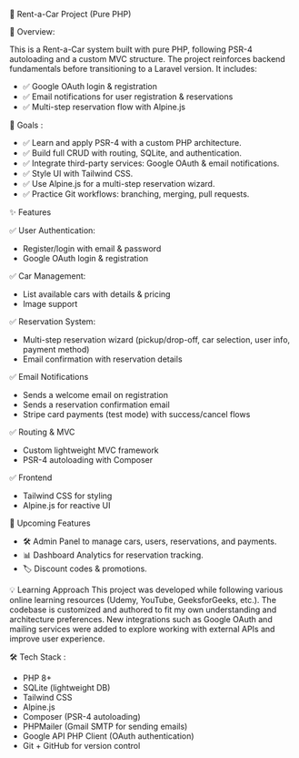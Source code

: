 🚗 Rent-a-Car Project (Pure PHP)

📌 Overview:

This is a Rent-a-Car system built with pure PHP, following PSR-4 autoloading and a custom MVC structure.
The project reinforces backend fundamentals before transitioning to a Laravel version.
It includes:
- ✅ Google OAuth login & registration
- ✅ Email notifications for user registration & reservations
- ✅ Multi-step reservation flow with Alpine.js

🎯 Goals :
- ✅ Learn and apply PSR-4 with a custom PHP architecture.
- ✅ Build full CRUD with routing, SQLite, and authentication.
- ✅ Integrate third-party services: Google OAuth & email notifications.
- ✅ Style UI with Tailwind CSS.
- ✅ Use Alpine.js for a multi-step reservation wizard.
- ✅ Practice Git workflows: branching, merging, pull requests.

✨ Features 

✅ User Authentication:

- Register/login with email & password
- Google OAuth login & registration
  
✅ Car Management:

- List available cars with details & pricing
- Image support
  
✅ Reservation System:

- Multi-step reservation wizard (pickup/drop-off, car selection, user info, payment method)
- Email confirmation with reservation details
  
✅ Email Notifications

- Sends a welcome email on registration
- Sends a reservation confirmation email
- Stripe card payments (test mode) with success/cancel flows
  
✅ Routing & MVC

- Custom lightweight MVC framework
- PSR-4 autoloading with Composer
  
✅ Frontend

- Tailwind CSS for styling
- Alpine.js for reactive UI

🚀 Upcoming Features
- 🛠 Admin Panel to manage cars, users, reservations, and payments.
- 📊 Dashboard Analytics for reservation tracking.
- 🏷 Discount codes & promotions.

💡 Learning Approach
This project was developed while following various online learning resources (Udemy, YouTube, GeeksforGeeks, etc.).
The codebase is customized and authored to fit my own understanding and architecture preferences.
New integrations such as Google OAuth and mailing services were added to explore working with external APIs and improve user experience.

🛠️ Tech Stack :
- PHP 8+
- SQLite (lightweight DB)
- Tailwind CSS
- Alpine.js
- Composer (PSR-4 autoloading)
- PHPMailer (Gmail SMTP for sending emails)
- Google API PHP Client (OAuth authentication)
- Git + GitHub for version control
